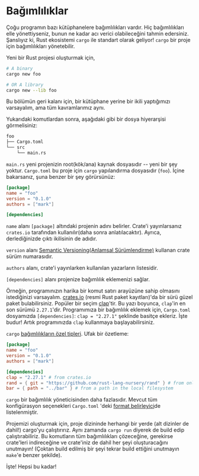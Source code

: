 # Bağımlılıklar

Çoğu programın bazı kütüphanelere bağımlılıkları vardır. Hiç bağımlılıkları elle yönettiyseniz, bunun ne kadar acı verici olabileceğini tahmin edersiniz. Şanslıyız ki, Rust ekosistemi `cargo` ile standart olarak geliyor! `cargo` bir proje için bağımlılıkları yönetebilir.

Yeni bir Rust projesi oluşturmak için,

```sh
# A binary
cargo new foo

# OR A library
cargo new --lib foo
```

Bu bölümün geri kalanı için, bir kütüphane yerine bir ikili yaptığımızı varsayalım, ama tüm kavramlarımız aynı.

Yukarıdaki komutlardan sonra, aşağıdaki gibi bir dosya hiyerarşisi görmelisiniz:

```txt
foo
├── Cargo.toml
└── src
    └── main.rs
```

`main.rs` yeni projenizin root(kök/ana) kaynak dosyasıdır -- yeni bir şey yoktur.
`Cargo.toml` bu proje için `cargo` yapılandırma dosyasıdır (`foo`). İçine bakarsanız, şuna benzer bir şey görürsünüz:

```toml
[package]
name = "foo"
version = "0.1.0"
authors = ["mark"]

[dependencies]
```

`name` alanı `[package]` altındaki projenin adını belirler. Crate'i yayınlarsanız `crates.io` tarafından kullanılır(daha sonra anlatılacaktır). Ayrıca, derlediğinizde çıktı ikilisinin de adıdır.

`version` alanı [Semantic Versioning(Anlamsal Sürümlendirme)](http://semver.org/) kullanan crate sürüm numarasıdır.

`authors` alanı, crate'i yayınlarken kullanılan yazarların listesidir.

`[dependencies]` alanı projenize bağımlılık eklemenizi sağlar.

Örneğin, programınızın harika bir komut satırı arayüzüne sahip olmasını istediğinizi varsayalım. [crates.io](https://crates.io) (resmi Rust paket kayıtları)'da bir sürü güzel paket bulabilirsiniz. Popüler bir seçim [clap](https://crates.io/crates/clap)'tir.
Bu yazı boyunca, `clap`'in en son sürümü `2.27.1`'dir. Programımıza bir bağımlılık eklemek için,
`Cargo.toml` dosyamızda `[dependencies]`: `clap = "2.27.1"` şeklinde basitçe ekleriz. İşte budur! Artık programınızda
`clap` kullanmaya başlayabilirsiniz.

`cargo` [bağımlılıkların özel tipleri][dependencies]. Ufak bir özetleme:

```toml
[package]
name = "foo"
version = "0.1.0"
authors = ["mark"]

[dependencies]
clap = "2.27.1" # from crates.io
rand = { git = "https://github.com/rust-lang-nursery/rand" } # from online repo
bar = { path = "../bar" } # from a path in the local filesystem
```

`cargo` bir bağımlılık yöneticisinden daha fazlasıdır. Mevcut tüm konfigürasyon seçenekleri 
`Cargo.toml` 'deki [format belirleyici][manifest]de listelenmiştir.

Projemizi oluşturmak için, proje dizininde herhangi bir yerde (alt dizinler de dahil!) cargo'yu çalıştırırız. Aynı zamanda `cargo run` diyerek de build edip çalıştırabiliriz. Bu komutların tüm bağımlılıkları çözeceğine, gerekirse crate'leri indireceğine ve crate'iniz de dahil her şeyi oluşturacağını unutmayın! (Çoktan build edilmiş bir şeyi tekrar build ettiğini unutmayın `make`'e benzer şekilde).

İşte! Hepsi bu kadar!


[manifest]: https://doc.rust-lang.org/cargo/reference/manifest.html
[dependencies]: https://doc.rust-lang.org/cargo/reference/specifying-dependencies.html

